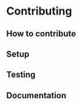 # Contributing

## How to contribute

<!-- ?> _TODO_ Explanation of contribution possibilities -->

## Setup

<!-- ?> _TODO_ Explanation of how to set up the developer environment -->

## Testing 

<!-- ?> _TODO_ Explanation of how to run and write unit and integration tests -->

## Documentation

<!-- ?> _TODO_ Explanation of how to change and extend neow3j's documentation -->
